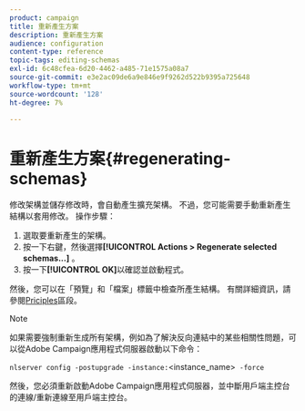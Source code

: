 ```yaml
---
product: campaign
title: 重新產生方案
description: 重新產生方案
audience: configuration
content-type: reference
topic-tags: editing-schemas
exl-id: 6c48cfea-6d20-4462-a485-71e1575a08a7
source-git-commit: e3e2ac09de6a9e846e9f9262d522b9395a725648
workflow-type: tm+mt
source-wordcount: '128'
ht-degree: 7%

---
```


# 重新產生方案{#regenerating-schemas}

修改架構並儲存修改時，會自動產生擴充架構。 不過，您可能需要手動重新產生結構以套用修改。 操作步驟：

1. 選取要重新產生的架構。
1. 按一下右鍵，然後選擇&#x200B;**[!UICONTROL Actions > Regenerate selected schemas...]** 。
1. 按一下&#x200B;**[!UICONTROL OK]**&#x200B;以確認並啟動程式。

然後，您可以在「預覽」和「檔案」標籤中檢查所產生結構。 有關詳細資訊，請參閱[Priciples](../../configuration/using/data-schemas.md#principles)區段。

>[!NOTE]
>
>如果需要強制重新生成所有架構，例如為了解決反向連結中的某些相關性問題，可以從Adobe Campaign應用程式伺服器啟動以下命令：
>
> `nlserver config -postupgrade -instance:`&lt;instance_name>` -force`
>
>然後，您必須重新啟動Adobe Campaign應用程式伺服器，並中斷用戶端主控台的連線/重新連線至用戶端主控台。

